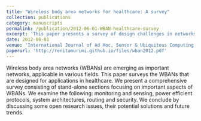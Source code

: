 ```yaml
---
title: "Wireless body area networks for healthcare: A survey"
collection: publications
category: manuscripts
permalink: /publication/2012-06-01-WBAN-healthcare-survey
excerpt: 'This paper presents a survey of design challenges in networks of wearable or implantable sensors that can be used in healthcare.'
date: 2012-06-01
venue: 'International Journal of Ad Hoc, Sensor & Ubiquitous Computing (Authors: Garth V Crosby, Tirthankar Ghosh, Renita Murimi, Craig A Chin)'
paperurl: 'http://renitamurimi.github.io/files/wban2012.pdf'
---
```


Wireless body area networks (WBANs) are emerging as important networks, applicable in various fields. This paper surveys the WBANs that are designed for applications in healthcare. We present a comprehensive survey consisting of stand-alone sections focusing on important aspects of WBANs. We examine the following: monitoring and sensing, power efficient protocols, system architectures, routing and security. We conclude by discussing some open research issues, their potential solutions and future trends.
